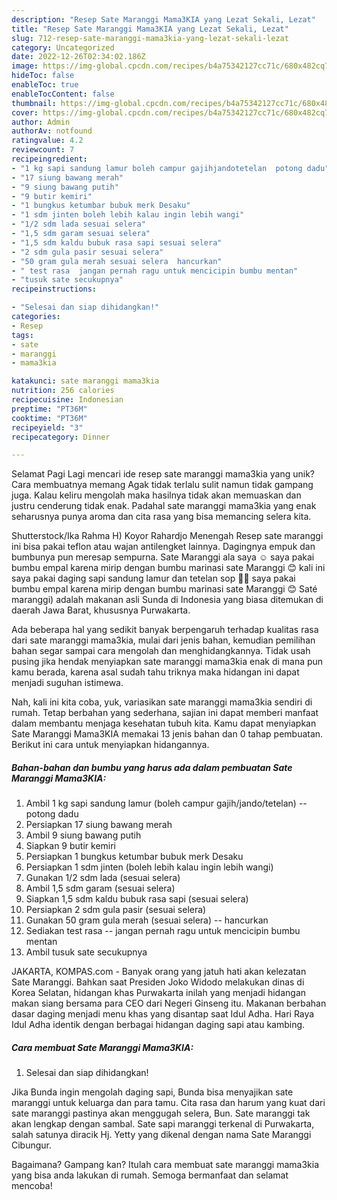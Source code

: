 ```yaml
---
description: "Resep Sate Maranggi Mama3KIA yang Lezat Sekali, Lezat"
title: "Resep Sate Maranggi Mama3KIA yang Lezat Sekali, Lezat"
slug: 712-resep-sate-maranggi-mama3kia-yang-lezat-sekali-lezat
category: Uncategorized
date: 2022-12-26T02:34:02.186Z
image: https://img-global.cpcdn.com/recipes/b4a75342127cc71c/680x482cq70/sate-maranggi-mama3kia-foto-resep-utama.jpg
hideToc: false
enableToc: true
enableTocContent: false
thumbnail: https://img-global.cpcdn.com/recipes/b4a75342127cc71c/680x482cq70/sate-maranggi-mama3kia-foto-resep-utama.jpg
cover: https://img-global.cpcdn.com/recipes/b4a75342127cc71c/680x482cq70/sate-maranggi-mama3kia-foto-resep-utama.jpg
author: Admin
authorAv: notfound
ratingvalue: 4.2
reviewcount: 7
recipeingredient:
- "1 kg sapi sandung lamur boleh campur gajihjandotetelan  potong dadu"
- "17 siung bawang merah"
- "9 siung bawang putih"
- "9 butir kemiri"
- "1 bungkus ketumbar bubuk merk Desaku"
- "1 sdm jinten boleh lebih kalau ingin lebih wangi"
- "1/2 sdm lada sesuai selera"
- "1,5 sdm garam sesuai selera"
- "1,5 sdm kaldu bubuk rasa sapi sesuai selera"
- "2 sdm gula pasir sesuai selera"
- "50 gram gula merah sesuai selera  hancurkan"
- " test rasa  jangan pernah ragu untuk mencicipin bumbu mentan"
- "tusuk sate secukupnya"
recipeinstructions:

- "Selesai dan siap dihidangkan!"
categories:
- Resep
tags:
- sate
- maranggi
- mama3kia

katakunci: sate maranggi mama3kia 
nutrition: 256 calories
recipecuisine: Indonesian
preptime: "PT36M"
cooktime: "PT36M"
recipeyield: "3"
recipecategory: Dinner

---
```



Selamat Pagi Lagi mencari ide resep sate maranggi mama3kia yang unik? Cara membuatnya memang Agak tidak terlalu sulit namun tidak gampang juga. Kalau keliru mengolah maka hasilnya tidak akan memuaskan dan justru cenderung tidak enak. Padahal sate maranggi mama3kia yang enak seharusnya punya aroma dan cita rasa yang bisa memancing selera kita.


Shutterstock/Ika Rahma H) Koyor Rahardjo Menengah Resep sate maranggi ini bisa pakai teflon atau wajan antilengket lainnya. Dagingnya empuk dan bumbunya pun meresap sempurna. Sate Maranggi ala saya ☺️ saya pakai bumbu empal karena mirip dengan bumbu marinasi sate Maranggi 😊 kali ini saya pakai daging sapi sandung lamur dan tetelan sop 🤩🤩 saya pakai bumbu empal karena mirip dengan bumbu marinasi sate Maranggi 😊 Saté maranggi) adalah makanan asli Sunda di Indonesia yang biasa ditemukan di daerah Jawa Barat, khususnya Purwakarta.

Ada beberapa hal yang sedikit banyak berpengaruh terhadap kualitas rasa dari sate maranggi mama3kia, mulai dari jenis bahan, kemudian pemilihan bahan segar sampai cara mengolah dan menghidangkannya. Tidak usah pusing jika hendak menyiapkan sate maranggi mama3kia enak di mana pun kamu berada, karena asal sudah tahu triknya maka hidangan ini dapat menjadi suguhan istimewa.


Nah, kali ini kita coba, yuk, variasikan sate maranggi mama3kia sendiri di rumah. Tetap berbahan yang sederhana, sajian ini dapat memberi manfaat dalam membantu menjaga kesehatan tubuh kita. Kamu dapat menyiapkan Sate Maranggi Mama3KIA memakai 13 jenis bahan dan 0 tahap pembuatan. Berikut ini cara untuk menyiapkan hidangannya.

<!--inarticleads1-->

##### Bahan-bahan dan bumbu yang harus ada dalam pembuatan Sate Maranggi Mama3KIA:

1. Ambil 1 kg sapi sandung lamur (boleh campur gajih/jando/tetelan) -- potong dadu
1. Persiapkan 17 siung bawang merah
1. Ambil 9 siung bawang putih
1. Siapkan 9 butir kemiri
1. Persiapkan 1 bungkus ketumbar bubuk merk Desaku
1. Persiapkan 1 sdm jinten (boleh lebih kalau ingin lebih wangi)
1. Gunakan 1/2 sdm lada (sesuai selera)
1. Ambil 1,5 sdm garam (sesuai selera)
1. Siapkan 1,5 sdm kaldu bubuk rasa sapi (sesuai selera)
1. Persiapkan 2 sdm gula pasir (sesuai selera)
1. Gunakan 50 gram gula merah (sesuai selera) -- hancurkan
1. Sediakan  test rasa -- jangan pernah ragu untuk mencicipin bumbu mentan
1. Ambil tusuk sate secukupnya


JAKARTA, KOMPAS.com - Banyak orang yang jatuh hati akan kelezatan Sate Maranggi. Bahkan saat Presiden Joko Widodo melakukan dinas di Korea Selatan, hidangan khas Purwakarta inilah yang menjadi hidangan makan siang bersama para CEO dari Negeri Ginseng itu. Makanan berbahan dasar daging menjadi menu khas yang disantap saat Idul Adha. Hari Raya Idul Adha identik dengan berbagai hidangan daging sapi atau kambing. 

<!--inarticleads2-->

##### Cara membuat Sate Maranggi Mama3KIA:


1. Selesai dan siap dihidangkan!

Jika Bunda ingin mengolah daging sapi, Bunda bisa menyajikan sate maranggi untuk keluarga dan para tamu. Cita rasa dan harum yang kuat dari sate maranggi pastinya akan menggugah selera, Bun. Sate maranggi tak akan lengkap dengan sambal. Sate sapi maranggi terkenal di Purwakarta, salah satunya diracik Hj. Yetty yang dikenal dengan nama Sate Maranggi Cibungur. 

Bagaimana? Gampang kan? Itulah cara membuat sate maranggi mama3kia yang bisa anda lakukan di rumah. Semoga bermanfaat dan selamat mencoba!
